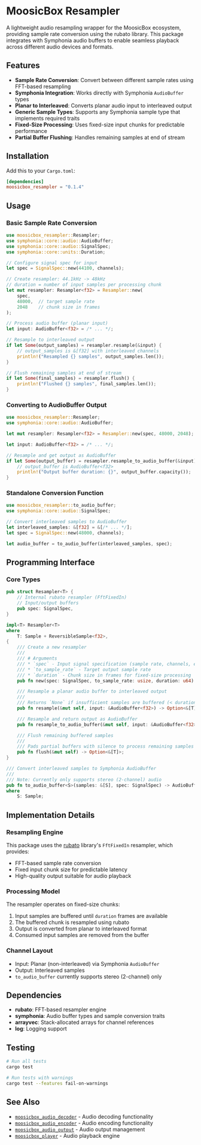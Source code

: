 # MoosicBox Resampler

A lightweight audio resampling wrapper for the MoosicBox ecosystem, providing sample rate conversion using the rubato library. This package integrates with Symphonia audio buffers to enable seamless playback across different audio devices and formats.

## Features

- **Sample Rate Conversion**: Convert between different sample rates using FFT-based resampling
- **Symphonia Integration**: Works directly with Symphonia `AudioBuffer` types
- **Planar to Interleaved**: Converts planar audio input to interleaved output
- **Generic Sample Types**: Supports any Symphonia sample type that implements required traits
- **Fixed-Size Processing**: Uses fixed-size input chunks for predictable performance
- **Partial Buffer Flushing**: Handles remaining samples at end of stream

## Installation

Add this to your `Cargo.toml`:

```toml
[dependencies]
moosicbox_resampler = "0.1.4"
```

## Usage

### Basic Sample Rate Conversion

```rust
use moosicbox_resampler::Resampler;
use symphonia::core::audio::AudioBuffer;
use symphonia::core::audio::SignalSpec;
use symphonia::core::units::Duration;

// Configure signal spec for input
let spec = SignalSpec::new(44100, channels);

// Create resampler: 44.1kHz -> 48kHz
// duration = number of input samples per processing chunk
let mut resampler: Resampler<f32> = Resampler::new(
    spec,
    48000,  // target sample rate
    2048    // chunk size in frames
);

// Process audio buffer (planar input)
let input: AudioBuffer<f32> = /* ... */;

// Resample to interleaved output
if let Some(output_samples) = resampler.resample(&input) {
    // output_samples is &[f32] with interleaved channels
    println!("Resampled {} samples", output_samples.len());
}

// Flush remaining samples at end of stream
if let Some(final_samples) = resampler.flush() {
    println!("Flushed {} samples", final_samples.len());
}
```

### Converting to AudioBuffer Output

```rust
use moosicbox_resampler::Resampler;
use symphonia::core::audio::AudioBuffer;

let mut resampler: Resampler<f32> = Resampler::new(spec, 48000, 2048);

let input: AudioBuffer<f32> = /* ... */;

// Resample and get output as AudioBuffer
if let Some(output_buffer) = resampler.resample_to_audio_buffer(&input) {
    // output_buffer is AudioBuffer<f32>
    println!("Output buffer duration: {}", output_buffer.capacity());
}
```

### Standalone Conversion Function

```rust
use moosicbox_resampler::to_audio_buffer;
use symphonia::core::audio::SignalSpec;

// Convert interleaved samples to AudioBuffer
let interleaved_samples: &[f32] = &[/* ... */];
let spec = SignalSpec::new(48000, channels);

let audio_buffer = to_audio_buffer(interleaved_samples, spec);
```

## Programming Interface

### Core Types

```rust
pub struct Resampler<T> {
    // Internal rubato resampler (FftFixedIn)
    // Input/output buffers
    pub spec: SignalSpec,
}

impl<T> Resampler<T>
where
    T: Sample + ReversibleSample<f32>,
{
    /// Create a new resampler
    ///
    /// # Arguments
    /// * `spec` - Input signal specification (sample rate, channels, etc.)
    /// * `to_sample_rate` - Target output sample rate
    /// * `duration` - Chunk size in frames for fixed-size processing
    pub fn new(spec: SignalSpec, to_sample_rate: usize, duration: u64) -> Self;

    /// Resample a planar audio buffer to interleaved output
    ///
    /// Returns `None` if insufficient samples are buffered (< duration)
    pub fn resample(&mut self, input: &AudioBuffer<f32>) -> Option<&[T]>;

    /// Resample and return output as AudioBuffer
    pub fn resample_to_audio_buffer(&mut self, input: &AudioBuffer<f32>) -> Option<AudioBuffer<T>>;

    /// Flush remaining buffered samples
    ///
    /// Pads partial buffers with silence to process remaining samples
    pub fn flush(&mut self) -> Option<&[T]>;
}

/// Convert interleaved samples to Symphonia AudioBuffer
///
/// Note: Currently only supports stereo (2-channel) audio
pub fn to_audio_buffer<S>(samples: &[S], spec: SignalSpec) -> AudioBuffer<S>
where
    S: Sample;
```

## Implementation Details

### Resampling Engine

This package uses the [rubato](https://crates.io/crates/rubato) library's `FftFixedIn` resampler, which provides:
- FFT-based sample rate conversion
- Fixed input chunk size for predictable latency
- High-quality output suitable for audio playback

### Processing Model

The resampler operates on fixed-size chunks:
1. Input samples are buffered until `duration` frames are available
2. The buffered chunk is resampled using rubato
3. Output is converted from planar to interleaved format
4. Consumed input samples are removed from the buffer

### Channel Layout

- Input: Planar (non-interleaved) via Symphonia `AudioBuffer`
- Output: Interleaved samples
- `to_audio_buffer` currently supports stereo (2-channel) only

## Dependencies

- **rubato**: FFT-based resampler engine
- **symphonia**: Audio buffer types and sample conversion traits
- **arrayvec**: Stack-allocated arrays for channel references
- **log**: Logging support

## Testing

```bash
# Run all tests
cargo test

# Run tests with warnings
cargo test --features fail-on-warnings
```

## See Also

- [`moosicbox_audio_decoder`](../audio_decoder/README.md) - Audio decoding functionality
- [`moosicbox_audio_encoder`](../audio_encoder/README.md) - Audio encoding functionality
- [`moosicbox_audio_output`](../audio_output/README.md) - Audio output management
- [`moosicbox_player`](../player/README.md) - Audio playback engine
